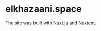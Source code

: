 # elkhazaani.space

The site was built with [Nuxt.js](https://github.com/nuxt/nuxt.js) and [Nuxtent](https://github.com/nuxt-community/nuxtent-module).
